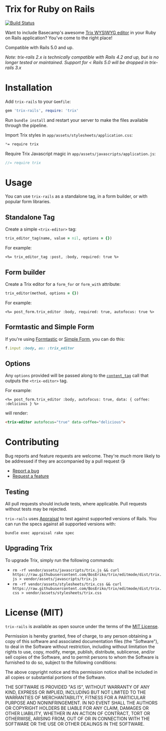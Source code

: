 # Trix for Ruby on Rails

[![Build Status](https://api.travis-ci.org/kylefox/trix.svg)](https://travis-ci.org/kylefox/trix)

Want to include Basecamp's awesome [Trix WYSIWYG
editor](http://trix-editor.org) in your Ruby on Rails application?
You've come to the right place!

Compatible with Rails 5.0 and up.

_Note: trix-rails 2.x is technically compatible with Rails 4.2 and up, but is no longer tested or maintained. Support for < Rails 5.0 will be dropped in trix-rails 3.x_

# Installation

Add `trix-rails` to your `Gemfile`:

```ruby
gem 'trix-rails', require: 'trix'
```

Run `bundle install` and restart your server to make the files available through the pipeline.

Import Trix styles in `app/assets/stylesheets/application.css`:

```css
*= require trix
```

Require Trix Javascript magic in `app/assets/javascripts/application.js`:

```js
//= require trix
```

# Usage

You can use `trix-rails` as a standalone tag, in a form builder, or with popular form libraries.

## Standalone Tag

Create a simple `<trix-editor>` tag:

```ruby
trix_editor_tag(name, value = nil, options = {})
```

For example:

```erb
<%= trix_editor_tag :post, :body, required: true %>
```

## Form builder

Create a Trix editor for a `form_for` or `form_with` attribute:

```ruby
trix_editor(method, options = {})
```

For example:

```erb
<%= post_form.trix_editor :body, required: true, autofocus: true %>
```

## Formtastic and Simple Form

If you're using [Formtastic](https://github.com/justinfrench/formtastic) or [Simple Form](https://github.com/plataformatec/simple_form), you can do this:

```ruby
f.input :body, as: :trix_editor
```

## Options

Any `options` provided will be passed along to the [`content_tag`](https://api.rubyonrails.org/classes/ActionView/Helpers/TagHelper.html#method-i-content_tag) call that outputs the `<trix-editor>` tag.

For example:

```erb
<%= post_form.trix_editor :body, autofocus: true, data: { coffee: :delicious } %>
```

will render:

```html
<trix-editor autofocus="true" data-coffee="delicious">
```

# Contributing

Bug reports and feature requests are welcome. They're _much_ more likely to be addressed if they are accompanied by a pull request 😘

* [Report a bug](https://github.com/kylefox/trix/issues/new?template=bug_report.md)
* [Request a feature](https://github.com/kylefox/trix/issues/new?template=feature_request.md)

## Testing

All pull requests should include tests, where applicable. Pull requests without tests may be rejected.

`trix-rails` uses [Appraisal](https://github.com/thoughtbot/appraisal) to test against supported versions of Rails. You can run the specs against all supported versions with:

```shell
bundle exec appraisal rake spec
```

## Upgrading Trix

To upgrade Trix, simply run the following commands:

- `rm -rf vendor/assets/javascripts/trix.js && curl https://raw.githubusercontent.com/BosEriko/trix/editmode/dist/trix.js > vendor/assets/javascripts/trix.js`
- `rm -rf vendor/assets/stylesheets/trix.css && curl https://raw.githubusercontent.com/BosEriko/trix/editmode/dist/trix.css > vendor/assets/stylesheets/trix.css`

# License (MIT)

`trix-rails` is available as open source under the terms of the [MIT License](http://opensource.org/licenses/MIT).

Permission is hereby granted, free of charge, to any person obtaining a copy of this software and associated documentation files (the "Software"), to deal in the Software without restriction, including without limitation the rights to use, copy, modify, merge, publish, distribute, sublicense, and/or sell copies of the Software, and to permit persons to whom the Software is furnished to do so, subject to the following conditions:

The above copyright notice and this permission notice shall be included in all copies or substantial portions of the Software.

THE SOFTWARE IS PROVIDED "AS IS", WITHOUT WARRANTY OF ANY KIND, EXPRESS OR IMPLIED, INCLUDING BUT NOT LIMITED TO THE WARRANTIES OF MERCHANTABILITY, FITNESS FOR A PARTICULAR PURPOSE AND NONINFRINGEMENT. IN NO EVENT SHALL THE AUTHORS OR COPYRIGHT HOLDERS BE LIABLE FOR ANY CLAIM, DAMAGES OR OTHER LIABILITY, WHETHER IN AN ACTION OF CONTRACT, TORT OR OTHERWISE, ARISING FROM, OUT OF OR IN CONNECTION WITH THE SOFTWARE OR THE USE OR OTHER DEALINGS IN THE SOFTWARE.
